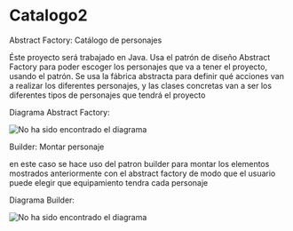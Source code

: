 # Catalogo2

Abstract Factory: Catálogo de personajes

Éste proyecto será trabajado en Java. Usa el patrón de diseño Abstract Factory para poder escoger los personajes que va a tener el proyecto, usando el patrón. Se usa la fábrica abstracta para definir qué acciones van a realizar los diferentes personajes, y las clases concretas van a ser los diferentes tipos de personajes que tendrá el proyecto

Diagrama Abstract Factory:

![No ha sido encontrado el diagrama](https://github.com/DanielRoa20171020077/Catalogo2/blob/master/Catalogo.png)<br>

Builder: Montar personaje

en este caso se hace uso del patron builder para montar los elementos mostrados anteriormente con el abstract factory de modo que el usuario puede elegir que equipamiento tendra cada personaje

Diagrama Builder:

![No ha sido encontrado el diagrama](https://github.com/DanielRoa20171020077/Catalogo2/blob/master/DiagramaBuilder.png)<br>

